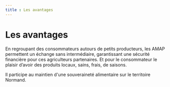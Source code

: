 ```yaml
---
title : Les avantages
---
```

# Les avantages

En regroupant des consommateurs autours de petits producteurs, les AMAP permettent un échange sans intermédiaire, garantissant une sécurité financière pour ces agriculteurs partenaires. Et pour le consommateur le plaisir d’avoir des produits locaux, sains, frais, de saisons.

Il participe au maintien d'une souveraineté alimentaire sur le territoire Normand.